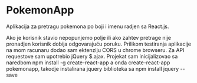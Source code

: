 # PokemonApp

Aplikacija za pretragu pokemona po boji i imenu radjen sa React.js.

Ako je korisnik stavio nepopunjemo polje ili ako zahtev pretrage nije pronadjen korisnik dobija odgovarajuću poruku.
Prilikom testiranja aplikacije na mom racunaru dodao sam ektenziju CORS u chrome browseru.
Za API requestove sam upotrebio jQuery $.ajax.
Projekat sam inicijalizovao sa naredbom npm install -g create-react-app
a onda create-react-app pokemonapp, takodje instalirana jquery biblioteka sa
npm install jquery --save

